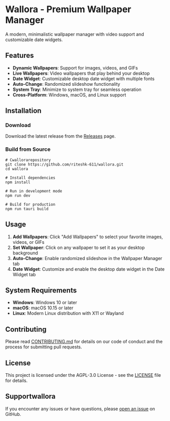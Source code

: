# Wallora - Premium Wallpaper Manager

A modern, minimalistic wallpaper manager with video support and customizable date widgets.

## Features

- **Dynamic Wallpapers**: Support for images, videos, and GIFs
- **Live Wallpapers**: Video wallpapers that play behind your desktop
- **Date Widget**: Customizable desktop date widget with multiple fonts
- **Auto-Change**: Randomized slideshow functionality
- **System Tray**: Minimize to system tray for seamless operation
- **Cross-Platform**: Windows, macOS, and Linux support

## Installation

### Download

Download the latest release from the [Releases](https://github.com/riteshk-611/wallora/releases) page.

### Build from Source

```bashwallora
# Cwallorarepository
git clone https://github.com/riteshk-611/wallora.git
cd wallora

# Install dependencies
npm install

# Run in development mode
npm run dev

# Build for production
npm run tauri build
```

## Usage

1. **Add Wallpapers**: Click "Add Wallpapers" to select your favorite images, videos, or GIFs
2. **Set Wallpaper**: Click on any wallpaper to set it as your desktop background
3. **Auto-Change**: Enable randomized slideshow in the Wallpaper Manager tab
4. **Date Widget**: Customize and enable the desktop date widget in the Date Widget tab

## System Requirements

- **Windows**: Windows 10 or later
- **macOS**: macOS 10.15 or later
- **Linux**: Modern Linux distribution with X11 or Wayland

## Contributing

Please read [CONTRIBUTING.md](CONTRIBUTING.md) for details on our code of conduct and the process for submitting pull requests.

## License

This project is licensed under the AGPL-3.0 License - see the [LICENSE](LICENSE) file for details.

## Supportwallora

If you encounter any issues or have questions, please [open an issue](https://github.com/riteshk-611/wallora/issues) on GitHub.
